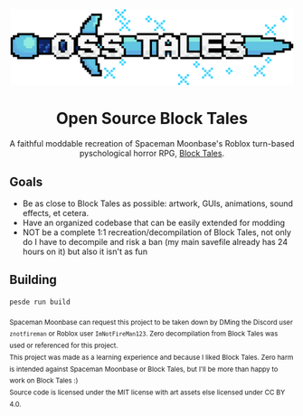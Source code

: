 <div align=center>

<img alt="Open Source Block Tales" src="assets/github/oss-tales.png" width="500px"/>

<h1>Open Source Block Tales</h1>

A faithful moddable recreation of Spaceman Moonbase's Roblox turn-based
pyschological horror RPG, <a href="https://www.roblox.com/games/16483433878/">
Block Tales</a>.

</div>

## Goals

- Be as close to Block Tales as possible: artwork, GUIs, animations, sound
  effects, et cetera.
- Have an organized codebase that can be easily extended for modding
- NOT be a complete 1:1 recreation/decompilation of Block Tales, not only do I
  have to decompile and risk a ban (my main savefile already has 24 hours on it)
  but also it isn't as fun

## Building

```sh
pesde run build
```

<sub>
Spaceman Moonbase can request this project to be taken down by DMing the Discord
user <code>znotfireman</code> or Roblox user <code>ImNotFireMan123</code>. Zero
decompilation from Block Tales was used or referenced for this project.
<br/>
This project was made as a learning experience and because I liked Block Tales.
Zero harm is intended against Spaceman Moonbase or Block Tales, but I'll be more
than happy to work on Block Tales :)
<br/>
Source code is licensed under the MIT license with art assets else licensed
under CC BY 4.0.
</sub>
